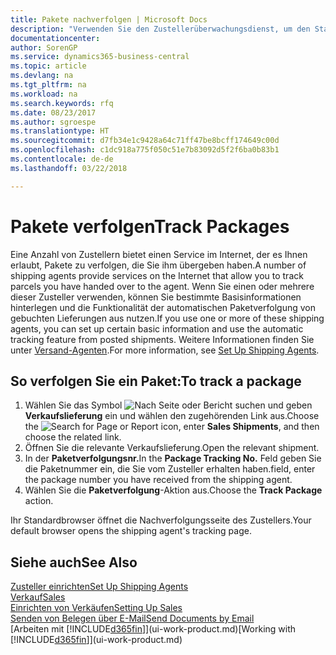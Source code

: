 ```yaml
---
title: Pakete nachverfolgen | Microsoft Docs
description: "Verwenden Sie den Zustellerüberwachungsdienst, um den Status einer Lieferung anzuzeigen."
documentationcenter: 
author: SorenGP
ms.service: dynamics365-business-central
ms.topic: article
ms.devlang: na
ms.tgt_pltfrm: na
ms.workload: na
ms.search.keywords: rfq
ms.date: 08/23/2017
ms.author: sgroespe
ms.translationtype: HT
ms.sourcegitcommit: d7fb34e1c9428a64c71ff47be8bcff174649c00d
ms.openlocfilehash: c1dc918a775f050c51e7b83092d5f2f6ba0b83b1
ms.contentlocale: de-de
ms.lasthandoff: 03/22/2018

---
```

# <a name="track-packages"></a><span data-ttu-id="51689-103">Pakete verfolgen</span><span class="sxs-lookup"><span data-stu-id="51689-103">Track Packages</span></span>
<span data-ttu-id="51689-104">Eine Anzahl von Zustellern bietet einen Service im Internet, der es Ihnen erlaubt, Pakete zu verfolgen, die Sie ihm übergeben haben.</span><span class="sxs-lookup"><span data-stu-id="51689-104">A number of shipping agents provide services on the Internet that allow you to track parcels you have handed over to the agent.</span></span> <span data-ttu-id="51689-105">Wenn Sie einen oder mehrere dieser Zusteller verwenden, können Sie bestimmte Basisinformationen hinterlegen und die Funktionalität der automatischen Paketverfolgung von gebuchten Lieferungen aus nutzen.</span><span class="sxs-lookup"><span data-stu-id="51689-105">If you use one or more of these shipping agents, you can set up certain basic information and use the automatic tracking feature from posted shipments.</span></span> <span data-ttu-id="51689-106">Weitere Informationen finden Sie unter [Versand-Agenten](sales-how-to-set-up-shipping-agents.md).</span><span class="sxs-lookup"><span data-stu-id="51689-106">For more information, see [Set Up Shipping Agents](sales-how-to-set-up-shipping-agents.md).</span></span>

## <a name="to-track-a-package"></a><span data-ttu-id="51689-107">So verfolgen Sie ein Paket:</span><span class="sxs-lookup"><span data-stu-id="51689-107">To track a package</span></span>
1. <span data-ttu-id="51689-108">Wählen Sie das Symbol ![Nach Seite oder Bericht suchen](media/ui-search/search_small.png "Nach Seite oder Bericht suchen") und geben **Verkaufslieferung** ein und wählen den zugehörenden Link aus.</span><span class="sxs-lookup"><span data-stu-id="51689-108">Choose the ![Search for Page or Report](media/ui-search/search_small.png "Search for Page or Report icon") icon, enter **Sales Shipments**, and then choose the related link.</span></span>
2. <span data-ttu-id="51689-109">Öffnen Sie die relevante Verkaufslieferung.</span><span class="sxs-lookup"><span data-stu-id="51689-109">Open the relevant shipment.</span></span>
3. <span data-ttu-id="51689-110">In der **Paketverfolgungsnr.**</span><span class="sxs-lookup"><span data-stu-id="51689-110">In the **Package Tracking No.**</span></span> <span data-ttu-id="51689-111">Feld geben Sie die Paketnummer ein, die Sie vom Zusteller erhalten haben.</span><span class="sxs-lookup"><span data-stu-id="51689-111">field, enter the package number you have received from the shipping agent.</span></span>
4. <span data-ttu-id="51689-112">Wählen Sie die **Paketverfolgung**-Aktion aus.</span><span class="sxs-lookup"><span data-stu-id="51689-112">Choose the **Track Package** action.</span></span>

<span data-ttu-id="51689-113">Ihr Standardbrowser öffnet die Nachverfolgungsseite des Zustellers.</span><span class="sxs-lookup"><span data-stu-id="51689-113">Your default browser opens the shipping agent's tracking page.</span></span>

## <a name="see-also"></a><span data-ttu-id="51689-114">Siehe auch</span><span class="sxs-lookup"><span data-stu-id="51689-114">See Also</span></span>
[<span data-ttu-id="51689-115">Zusteller einrichten</span><span class="sxs-lookup"><span data-stu-id="51689-115">Set Up Shipping Agents</span></span>](sales-how-to-set-up-shipping-agents.md)  
[<span data-ttu-id="51689-116">Verkauf</span><span class="sxs-lookup"><span data-stu-id="51689-116">Sales</span></span>](sales-manage-sales.md)  
[<span data-ttu-id="51689-117">Einrichten von Verkäufen</span><span class="sxs-lookup"><span data-stu-id="51689-117">Setting Up Sales</span></span>](sales-setup-sales.md)  
[<span data-ttu-id="51689-118">Senden von Belegen über E-Mail</span><span class="sxs-lookup"><span data-stu-id="51689-118">Send Documents by Email</span></span>](ui-how-send-documents-email.md)  
<span data-ttu-id="51689-119">[Arbeiten mit [!INCLUDE[d365fin](includes/d365fin_md.md)]](ui-work-product.md)</span><span class="sxs-lookup"><span data-stu-id="51689-119">[Working with [!INCLUDE[d365fin](includes/d365fin_md.md)]](ui-work-product.md)</span></span>

